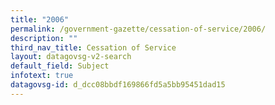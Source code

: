 ```yaml
---
title: "2006"
permalink: /government-gazette/cessation-of-service/2006/
description: ""
third_nav_title: Cessation of Service
layout: datagovsg-v2-search
default_field: Subject
infotext: true
datagovsg-id: d_dcc08bbdf169866fd5a5bb95451dad15
---
```

